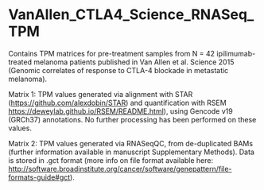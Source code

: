 # VanAllen_CTLA4_Science_RNASeq_TPM
Contains TPM matrices for pre-treatment samples from N = 42 ipilimumab-treated melanoma patients published in Van Allen et al. Science 2015 (Genomic correlates of response to CTLA-4 blockade in metastatic melanoma).

Matrix 1: TPM values generated via alignment with STAR (https://github.com/alexdobin/STAR) and quantification with RSEM https://deweylab.github.io/RSEM/README.html), using Gencode v19 (GRCh37) annotations. No further processing has been performed on these values. 

Matrix 2: TPM values generated via RNASeqQC, from de-duplicated BAMs (further information available in manuscript Supplementary Methods). Data is stored in .gct format (more info on file format available here: http://software.broadinstitute.org/cancer/software/genepattern/file-formats-guide#gct). 
